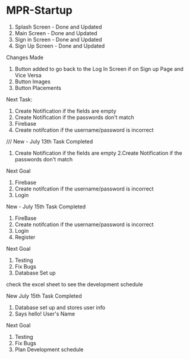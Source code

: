 # MPR-Startup
1. Splash Screen - Done and Updated 
2. Main Screen - Done and Updated 
3. Sign in Screen - Done and Updated
4. Sign Up Screen - Done and Updated 


Changes Made
1. Button added to go back to the Log In Screen if on Sign up Page and Vice Versa
2. Button Images 
3. Button Placements 


Next Task:
1. Create Notification if the fields are empty 
2. Create Notification if the passwords don't match
3. Firebase
4. Create notifcation if the username/password is incorrect 

///
New - July 13th 
Task Completed 
1. Create Notification if the fields are empty 
2.Create Notification if the passwords don't match

Next Goal 
1. Firebase
2. Create notifcation if the username/password is incorrect 
3. Login


New - July 15th
Task Completed 
1. FireBase
2. Create notifcation if the username/password is incorrect 
3. Login
3. Register 




Next Goal
1. Testing 
2. Fix Bugs
3. Database Set up

check the excel sheet to see the development schedule

New July 15th 
Task Completed 
1. Database set up and stores user info
2. Says hello! User's Name

Next Goal
1. Testing
2. Fix Bugs 
3. Plan Development schedule

